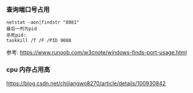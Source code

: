 ### 查询端口号占用

```
netstat -aon|findstr "8081"
最后一列为pid
杀死pid:
taskkill /T /F /PID 9088 
```

参考: https://www.runoob.com/w3cnote/windows-finds-port-usage.html

### cpu 内存占用高
https://blog.csdn.net/chijiangwo8270/article/details/100930842
